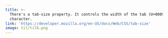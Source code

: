 ```yaml
---
title: >-
  There's a tab-size property. It controls the width of the tab (U+0009)
  character.
link: 'https://developer.mozilla.org/en-US/docs/Web/CSS/tab-size'
image: til/til6.png
---
```


